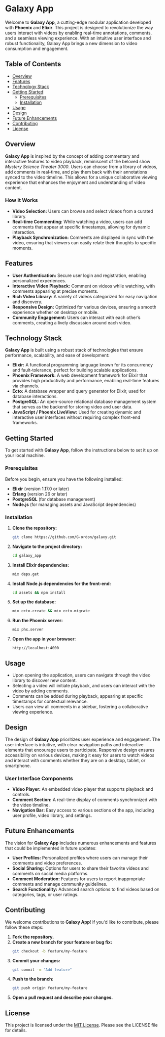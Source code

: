 # Galaxy App

Welcome to **Galaxy App**, a cutting-edge modular application developed with **Phoenix** and **Elixir**. This project is designed to revolutionize the way users interact with videos by enabling real-time annotations, comments, and a seamless viewing experience. With an intuitive user interface and robust functionality, Galaxy App brings a new dimension to video consumption and engagement.

## Table of Contents
- [Overview](#overview)
- [Features](#features)
- [Technology Stack](#technology-stack)
- [Getting Started](#getting-started)
  - [Prerequisites](#prerequisites)
  - [Installation](#installation)
- [Usage](#usage)
- [Design](#design)
- [Future Enhancements](#future-enhancements)
- [Contributing](#contributing)
- [License](#license)

## Overview

**Galaxy App** is inspired by the concept of adding commentary and interactive features to video playback, reminiscent of the beloved show *Mystery Science Theater 3000*. Users can choose from a library of videos, add comments in real-time, and play them back with their annotations synced to the video timeline. This allows for a unique collaborative viewing experience that enhances the enjoyment and understanding of video content.

### How It Works

- **Video Selection:** Users can browse and select videos from a curated library.
- **Real-time Commenting:** While watching a video, users can add comments that appear at specific timestamps, allowing for dynamic interaction.
- **Playback Synchronization:** Comments are displayed in sync with the video, ensuring that viewers can easily relate their thoughts to specific moments.

## Features

- **User Authentication:** Secure user login and registration, enabling personalized experiences.
- **Interactive Video Playback:** Comment on videos while watching, with comments appearing at precise moments.
- **Rich Video Library:** A variety of videos categorized for easy navigation and discovery.
- **Responsive Design:** Optimized for various devices, ensuring a smooth experience whether on desktop or mobile.
- **Community Engagement:** Users can interact with each other’s comments, creating a lively discussion around each video.

## Technology Stack

**Galaxy App** is built using a robust stack of technologies that ensure performance, scalability, and ease of development:
- **Elixir:** A functional programming language known for its concurrency and fault-tolerance, perfect for building scalable applications.
- **Phoenix Framework:** A web development framework for Elixir that provides high productivity and performance, enabling real-time features via channels.
- **Ecto:** A database wrapper and query generator for Elixir, used for database interactions.
- **PostgreSQL:** An open-source relational database management system that serves as the backend for storing video and user data.
- **JavaScript / Phoenix LiveView:** Used for creating dynamic and interactive user interfaces without requiring complex front-end frameworks.

## Getting Started

To get started with **Galaxy App**, follow the instructions below to set it up on your local machine.

### Prerequisites

Before you begin, ensure you have the following installed:
- **Elixir** (version 1.17.0 or later)
- **Erlang** (version 26 or later)
- **PostgreSQL** (for database management)
- **Node.js** (for managing assets and JavaScript dependencies)

### Installation

1. **Clone the repository:**
    ```bash
    git clone https://github.com/G-ordon/galaxy.git
    ```

2. **Navigate to the project directory:**
    ```bash
    cd galaxy_app
    ```

3. **Install Elixir dependencies:**
    ```bash
    mix deps.get
    ```

4. **Install Node.js dependencies for the front-end:**
    ```bash
    cd assets && npm install
    ```

5. **Set up the database:**
    ```bash
    mix ecto.create && mix ecto.migrate
    ```

6. **Run the Phoenix server:**
    ```bash
    mix phx.server
    ```

7. **Open the app in your browser:**
    ```
    http://localhost:4000
    ```

## Usage

- Upon opening the application, users can navigate through the video library to discover new content.
- Selecting a video will initiate playback, and users can interact with the video by adding comments.
- Comments can be added during playback, appearing at specific timestamps for contextual relevance.
- Users can view all comments in a sidebar, fostering a collaborative viewing experience.

## Design

The design of **Galaxy App** prioritizes user experience and engagement. The user interface is intuitive, with clear navigation paths and interactive elements that encourage users to participate. Responsive design ensures accessibility on various devices, making it easy for users to watch videos and interact with comments whether they are on a desktop, tablet, or smartphone.

### User Interface Components
- **Video Player:** An embedded video player that supports playback and controls.
- **Comment Section:** A real-time display of comments synchronized with the video timeline.
- **Navigation Bar:** Easy access to various sections of the app, including user profile, video library, and settings.

## Future Enhancements

The vision for **Galaxy App** includes numerous enhancements and features that could be implemented in future updates:
- **User Profiles:** Personalized profiles where users can manage their comments and video preferences.
- **Social Sharing:** Options for users to share their favorite videos and comments on social media platforms.
- **Comment Moderation:** Features for users to report inappropriate comments and manage community guidelines.
- **Search Functionality:** Advanced search options to find videos based on categories, tags, or user ratings.

## Contributing

We welcome contributions to **Galaxy App**! If you'd like to contribute, please follow these steps:

1. **Fork the repository.**
2. **Create a new branch for your feature or bug fix:**
    ```bash
    git checkout -b feature/my-feature
    ```
3. **Commit your changes:**
    ```bash
    git commit -m "Add feature"
    ```
4. **Push to the branch:**
    ```bash
    git push origin feature/my-feature
    ```
5. **Open a pull request and describe your changes.**

## License

This project is licensed under the [MIT License](LICENSE). Please see the LICENSE file for details.
